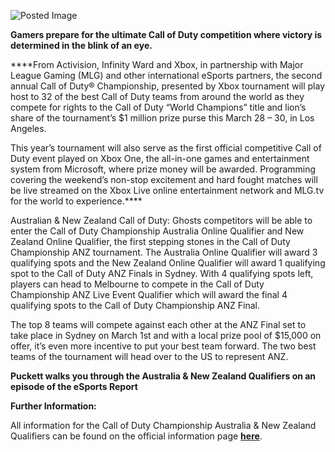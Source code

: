![Posted Image](http://i.imgur.com/GMgTiaw.png?1)





**Gamers prepare for the ultimate Call of Duty competition where victory is determined in the blink of an eye.**





****From Activision, Infinity Ward and Xbox, in partnership with Major League Gaming (MLG) and other international eSports partners, the second annual Call of Duty® Championship, presented by Xbox tournament will play host to 32 of the best Call of Duty teams from around the world as they compete for rights to the Call of Duty “World Champions” title and lion’s share of the tournament’s $1 million prize purse this March 28 – 30, in Los Angeles.





This year’s tournament will also serve as the first official competitive Call of Duty event played on Xbox One, the all-in-one games and entertainment system from Microsoft, where prize money will be awarded. Programming covering the weekend’s non-stop excitement and hard fought matches will be live streamed on the Xbox Live online entertainment network and MLG.tv for the world to experience.****










Australian & New Zealand Call of Duty: Ghosts competitors will be able to enter the Call of Duty Championship Australia Online Qualifier and New Zealand Online Qualifier, the first stepping stones in the Call of Duty Championship ANZ tournament. The Australia Online Qualifier will award 3 qualifying spots and the New Zealand Online Qualifier will award 1 qualifying spot to the Call of Duty ANZ Finals in Sydney. With 4 qualifying spots left, players can head to Melbourne to compete in the Call of Duty Championship ANZ Live Event Qualifier which will award the final 4 qualifying spots to the Call of Duty Championship ANZ Final.





The top 8 teams will compete against each other at the ANZ Final set to take place in Sydney on March 1st and with a local prize pool of $15,000 on offer, it’s even more incentive to put your best team forward. The two best teams of the tournament will head over to the US to represent ANZ.









**Puckett walks you through the Australia & New Zealand Qualifiers on an episode of the eSports Report**





**Further Information:**

All information for the Call of Duty Championship Australia & New Zealand Qualifiers can be found on the official information page 
**[here](http://cod2014.aclpro.com.au/)**.